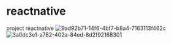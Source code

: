 # reactnative
project reactnative
![9ad92b71-14f6-4bf7-b8a4-7163113f462c](https://github.com/mudassir1231/reactnative/assets/88880988/88e8ca55-0593-48ca-9872-7d5e0fd47f62)
![3a0dc3e1-a782-402a-84ed-8d2f92168301](https://github.com/mudassir1231/reactnative/assets/88880988/1c4fa90c-c90e-470f-a4c1-bb9d02bc8879)
